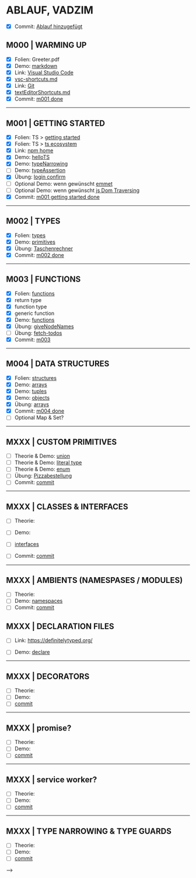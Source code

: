 # ABLAUF, VADZIM

- [x] Commit: [Ablauf hinzugefügt](https://github.com/ppedvAG/2021-02-09-TypeScript-N-Angular/commit/3cdce0829b38712bcee98d1826e2fc89a98a727a)

## M000 | WARMING UP

- [x] Folien: Greeter.pdf
- [x] Demo: [markdown](markdown.md)
- [x] Link: [Visual Studio Code](https://code.visualstudio.com/)
- [x] [vsc-shortcuts.md](shortcuts/shortcuts-vscode.md)
- [x] Link: [Git](https://git-scm.com)
- [x] [textEditorShortcuts.md](SHORTCUTS/SHORTCUTS-EDITOR.md)
- [x] Commit: [m001 done](https://github.com/ppedvAG/2021-02-09-TypeScript-N-Angular/commit/a45858538b90d66caa413b5559919c4e5a973811)

---

## M001 | GETTING STARTED

- [x] Folien: TS > [getting started](slides/typescript.md#getting-started)
- [x] Folien: TS > [ts ecosystem](slides/typescript.md#ts--ecosystem)
- [x] Link: [npm home](https://www.npmjs.com/)
- [x] Demo: [helloTS](m001/helloTS.ts)
- [x] Demo: [typeNarrowing](m001/typeNarrowing.ts)
- [ ] Demo: [typeAssertion](m001/typeAssertion.ts)
- [x] Übung: [login confirm](m001/loginConfirm.ts)
- [ ] Optional Demo: wenn gewünscht [emmet]()
- [ ] Optional Demo: wenn gewünscht [js Dom Traversing]()
- [x] Commit: [m001 getting started done](https://github.com/ppedvAG/2021-02-09-TypeScript-N-Angular/commit/ee2279a4792e58606e2fb33cbed265bafa7a4df4)

---

## M002 | TYPES

- [x] Folien: [types](slides/typescript.md#types)
- [x] Demo: [primitives](m002/primitives.ts)
- [x] Übung: [Taschenrechner](m002/rechner.ts)
- [x] Commit: [m002 done](https://github.com/ppedvAG/2021-02-09-TypeScript-N-Angular/commit/a2828e7b84a4b7657d8e6471d2836ab4e716c764)

---

## M003 | FUNCTIONS

- [x] Folien: [functions](slides/typescript.md#functions)
- [x] return type
- [x] function type
- [x] generic function
- [x] Demo: [functions](m003/functions.ts)
- [x] Übung: [giveNodeNames](m003/giveNames.ts)
- [ ] Übung: [fetch-todos](functions/fetch-todos.ts)
- [x] Commit: [m003](https://github.com/ppedvAG/2021-02-09-TypeScript-N-Angular/commit/8020bd2491b154a8ee297fd8a3d095eb589a00e0)

---

## M004 | DATA STRUCTURES

- [x] Folien: [structures](slides/typescript.md#data-structures)
- [x] Demo: [arrays](m004/arrays.ts)
- [x] Demo: [tuples](m004/tuples.ts)
- [x] Demo: [objects](m004/objects.ts)
- [x] Übung: [arrays](m004/ue-array-iteration.ts)
- [x] Commit: [m004 done]()
- [ ] Optional Map & Set?

---

## MXXX | CUSTOM PRIMITIVES

- [ ] Theorie & Demo: [union](types/unions.ts)
- [ ] Theorie & Demo: [literal type](types/literaltypes.ts)
- [ ] Theorie & Demo: [enum](types/enums.ts)
- [ ] Übung: [Pizzabestellung](types/ue-pizza.ts)
- [ ] Commit: [commit]()

---


## MXXX | CLASSES & INTERFACES

- [ ] Theorie:
- [ ] Demo:
- [ ] [interfaces]()
- [ ] Commit: [commit]()


---

## MXXX | AMBIENTS (NAMESPASES / MODULES)

- [ ] Theorie:
- [ ] Demo: [namespaces](ambients/namespaces.ts)
- [ ] Commit: [commit]()

## MXXX | DECLARATION FILES

- [ ] Link: <https://definitelytyped.org/>
- [ ] Demo: [declare](declarations/declarations.ts)



---

## MXXX | DECORATORS

- [ ] Theorie:
- [ ] Demo:
- [ ] [commit]()

---

## MXXX | promise?

- [ ] Theorie:
- [ ] Demo:
- [ ] [commit]()

---

## MXXX | service worker?

- [ ] Theorie:
- [ ] Demo:
- [ ] [commit]()

---

## MXXX | TYPE NARROWING & TYPE GUARDS ##

- [ ] Theorie:
- [ ] Demo:
- [ ] [commit]()

-->

